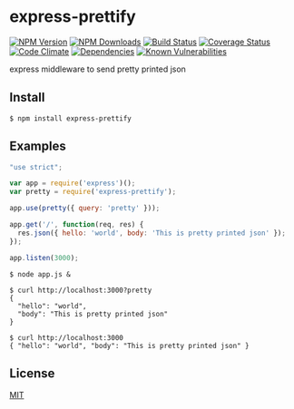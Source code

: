 # express-prettify

[![NPM Version][npm-image]][npm-url]
[![NPM Downloads][downloads-image]][downloads-url]
[![Build Status](https://travis-ci.org/stoshiya/express-prettify.svg?branch=master)](https://travis-ci.org/stoshiya/express-prettify)
[![Coverage Status](https://coveralls.io/repos/github/stoshiya/express-prettify/badge.svg?branch=master)](https://coveralls.io/github/stoshiya/express-prettify?branch=master)
[![Code Climate](https://codeclimate.com/github/stoshiya/express-prettify/badges/gpa.svg)](https://codeclimate.com/github/stoshiya/express-prettify)
[![Dependencies](https://david-dm.org/stoshiya/express-prettify/dev-status.svg)](https://david-dm.org/stoshiya/express-prettify#info=devDependencies)
[![Known Vulnerabilities](https://snyk.io/test/github/stoshiya/express-prettify/badge.svg)](https://snyk.io/test/github/stoshiya/express-prettify)

express middleware to send pretty printed json


## Install

    $ npm install express-prettify


## Examples

```js
"use strict";

var app = require('express')();
var pretty = require('express-prettify');

app.use(pretty({ query: 'pretty' }));

app.get('/', function(req, res) {
  res.json({ hello: 'world', body: 'This is pretty printed json' });
});

app.listen(3000);
```

    $ node app.js &

    $ curl http://localhost:3000?pretty
    {
      "hello": "world",
      "body": "This is pretty printed json"
    }

    $ curl http://localhost:3000
    { "hello": "world", "body": "This is pretty printed json" }


## License

[MIT](http://stoshiya.mit-license.org/2016)

[npm-image]: https://img.shields.io/npm/v/express-prettify.svg?style=flat
[npm-url]: https://npmjs.org/package/express-prettify
[downloads-image]: https://img.shields.io/npm/dm/express-prettify.svg?style=flat
[downloads-url]: https://npmjs.org/package/express-prettify
